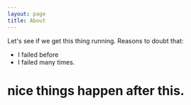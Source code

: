 ```yaml
---
layout: page
title: About 
---
```


Let's see if we get this thing running. Reasons to doubt that:
 - I failed before
 - I failed many times.

# nice things happen after this.
